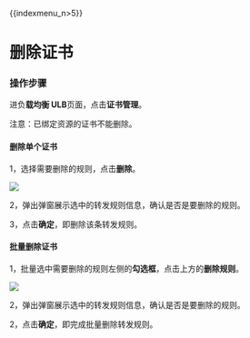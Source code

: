 {{indexmenu_n>5}}

# 删除证书

### 操作步骤

进负**载均衡 ULB**页面，点击**证书管理**。

注意：已绑定资源的证书不能删除。

#### 删除单个证书

1，选择需要删除的规则，点击**删除**。

![](https://static.ucloud.cn/f9f7fd7a207b49df921589218afdf92b.png)

2，弹出弹窗展示选中的转发规则信息，确认是否是要删除的规则。

3，点击**确定**，即删除该条转发规则。

#### 批量删除证书

1，批量选中需要删除的规则左侧的**勾选框**，点击上方的**删除规则**。

![](https://static.ucloud.cn/47ded90438b64927b459ed6f2642a869.png)

2，弹出弹窗展示选中的转发规则信息，确认是否是要删除的规则。

2，点击**确定**，即完成批量删除转发规则。

